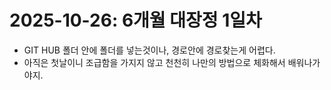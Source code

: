 # 2025-10-26: 6개월 대장정 1일차

- GIT HUB 폴더 안에 폴더를 넣는것이나, 경로안에 경로찾는게 어렵다.
- 아직은 첫날이니 조급함을 가지지 않고 천천히 나만의 방법으로 체화해서 배워나가야지.
